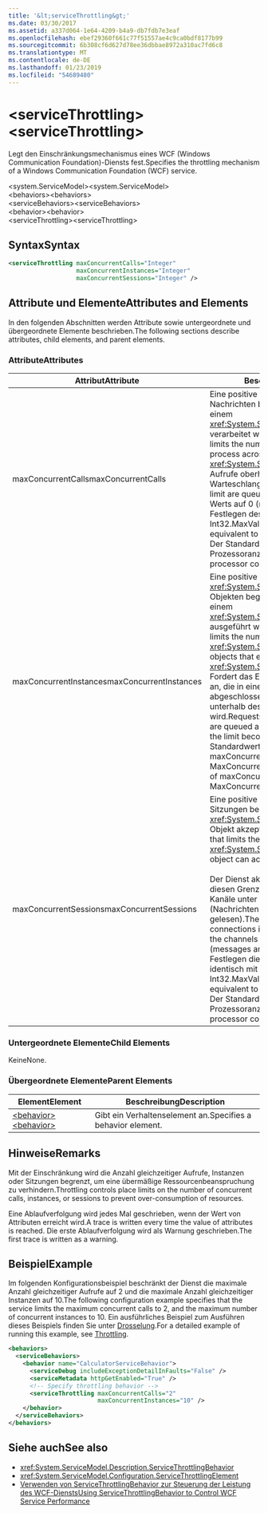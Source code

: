 ```yaml
---
title: '&lt;serviceThrottling&gt;'
ms.date: 03/30/2017
ms.assetid: a337d064-1e64-4209-b4a9-db7fdb7e3eaf
ms.openlocfilehash: ebef29360f661c77f51557ae4c9ca0bdf8177b99
ms.sourcegitcommit: 6b308cf6d627d78ee36dbbae8972a310ac7fd6c8
ms.translationtype: MT
ms.contentlocale: de-DE
ms.lasthandoff: 01/23/2019
ms.locfileid: "54689480"
---
```

# <a name="ltservicethrottlinggt"></a><span data-ttu-id="6e2d0-102">&lt;serviceThrottling&gt;</span><span class="sxs-lookup"><span data-stu-id="6e2d0-102">&lt;serviceThrottling&gt;</span></span>
<span data-ttu-id="6e2d0-103">Legt den Einschränkungsmechanismus eines WCF (Windows Communication Foundation)-Diensts fest.</span><span class="sxs-lookup"><span data-stu-id="6e2d0-103">Specifies the throttling mechanism of a Windows Communication Foundation (WCF) service.</span></span>  
  
 <span data-ttu-id="6e2d0-104">\<system.ServiceModel></span><span class="sxs-lookup"><span data-stu-id="6e2d0-104">\<system.ServiceModel></span></span>  
<span data-ttu-id="6e2d0-105">\<behaviors></span><span class="sxs-lookup"><span data-stu-id="6e2d0-105">\<behaviors></span></span>  
<span data-ttu-id="6e2d0-106">\<serviceBehaviors></span><span class="sxs-lookup"><span data-stu-id="6e2d0-106">\<serviceBehaviors></span></span>  
<span data-ttu-id="6e2d0-107">\<behavior></span><span class="sxs-lookup"><span data-stu-id="6e2d0-107">\<behavior></span></span>  
<span data-ttu-id="6e2d0-108">\<serviceThrottling></span><span class="sxs-lookup"><span data-stu-id="6e2d0-108">\<serviceThrottling></span></span>  
  
## <a name="syntax"></a><span data-ttu-id="6e2d0-109">Syntax</span><span class="sxs-lookup"><span data-stu-id="6e2d0-109">Syntax</span></span>  
  
```xml  
<serviceThrottling maxConcurrentCalls="Integer"
                   maxConcurrentInstances="Integer"
                   maxConcurrentSessions="Integer" />
```  
  
## <a name="attributes-and-elements"></a><span data-ttu-id="6e2d0-110">Attribute und Elemente</span><span class="sxs-lookup"><span data-stu-id="6e2d0-110">Attributes and Elements</span></span>  
 <span data-ttu-id="6e2d0-111">In den folgenden Abschnitten werden Attribute sowie untergeordnete und übergeordnete Elemente beschrieben.</span><span class="sxs-lookup"><span data-stu-id="6e2d0-111">The following sections describe attributes, child elements, and parent elements.</span></span>  
  
### <a name="attributes"></a><span data-ttu-id="6e2d0-112">Attribute</span><span class="sxs-lookup"><span data-stu-id="6e2d0-112">Attributes</span></span>  
  
|<span data-ttu-id="6e2d0-113">Attribut</span><span class="sxs-lookup"><span data-stu-id="6e2d0-113">Attribute</span></span>|<span data-ttu-id="6e2d0-114">Beschreibung</span><span class="sxs-lookup"><span data-stu-id="6e2d0-114">Description</span></span>|  
|---------------|-----------------|  
|<span data-ttu-id="6e2d0-115">maxConcurrentCalls</span><span class="sxs-lookup"><span data-stu-id="6e2d0-115">maxConcurrentCalls</span></span>|<span data-ttu-id="6e2d0-116">Eine positive ganze Zahl, die die Anzahl von Nachrichten begrenzt, die gegenwärtig auf einem <xref:System.ServiceModel.ServiceHost> verarbeitet werden.</span><span class="sxs-lookup"><span data-stu-id="6e2d0-116">A positive integer that limits the number of messages that currently process across a <xref:System.ServiceModel.ServiceHost>.</span></span> <span data-ttu-id="6e2d0-117">Aufrufe oberhalb des Limits werden in die Warteschlange gestellt.</span><span class="sxs-lookup"><span data-stu-id="6e2d0-117">Calls in excess of the limit are queued.</span></span> <span data-ttu-id="6e2d0-118">Das Festlegen dieses Werts auf 0 (null) ist identisch mit dem Festlegen des Werts auf Int32.MaxValue.</span><span class="sxs-lookup"><span data-stu-id="6e2d0-118">Setting this value to 0 is equivalent to setting it to Int32.MaxValue.</span></span> <span data-ttu-id="6e2d0-119">Der Standardwert ist 16 \* Prozessoranzahl.</span><span class="sxs-lookup"><span data-stu-id="6e2d0-119">The default is 16 \* processor count.</span></span>|  
|<span data-ttu-id="6e2d0-120">maxConcurrentInstances</span><span class="sxs-lookup"><span data-stu-id="6e2d0-120">maxConcurrentInstances</span></span>|<span data-ttu-id="6e2d0-121">Eine positive ganze Zahl, die die Anzahl von <xref:System.ServiceModel.InstanceContext>-Objekten begrenzt , die gleichzeitig auf einem <xref:System.ServiceModel.ServiceHost> ausgeführt werden.</span><span class="sxs-lookup"><span data-stu-id="6e2d0-121">A positive integer that limits the number of <xref:System.ServiceModel.InstanceContext> objects that execute at one time across a <xref:System.ServiceModel.ServiceHost>.</span></span> <span data-ttu-id="6e2d0-122">Fordert das Erstellen zusätzlicher Instanzen an, die in eine Warteschlange eingereiht und abgeschlossen werden, wenn ein Slot unterhalb des Limits verfügbar wird.</span><span class="sxs-lookup"><span data-stu-id="6e2d0-122">Requests to create additional instances are queued and complete when a slot below the limit becomes available.</span></span> <span data-ttu-id="6e2d0-123">Der Standardwert entspricht der Summe von maxConcurrentSessions und MaxConcurrentCalls.</span><span class="sxs-lookup"><span data-stu-id="6e2d0-123">The default is the sum of maxConcurrentSessions and MaxConcurrentCalls</span></span>|  
|<span data-ttu-id="6e2d0-124">maxConcurrentSessions</span><span class="sxs-lookup"><span data-stu-id="6e2d0-124">maxConcurrentSessions</span></span>|<span data-ttu-id="6e2d0-125">Eine positive ganze Zahl, die die Anzahl von Sitzungen begrenzt, die ein <xref:System.ServiceModel.ServiceHost>-Objekt akzeptieren kann.</span><span class="sxs-lookup"><span data-stu-id="6e2d0-125">A positive integer that limits the number of sessions a <xref:System.ServiceModel.ServiceHost> object can accept.</span></span><br /><br /> <span data-ttu-id="6e2d0-126">Der Dienst akzeptiert Verbindungen über diesen Grenzwert hinaus, doch nur die Kanäle unter dem Grenzwert sind aktiv (Nachrichten werden von dem Kanal gelesen).</span><span class="sxs-lookup"><span data-stu-id="6e2d0-126">The service will accept connections in excess of the limit, but only the channels below the limit are active (messages are read from the channel).</span></span> <span data-ttu-id="6e2d0-127">Das Festlegen dieses Werts auf 0 (null) ist identisch mit dem Festlegen des Werts auf Int32.MaxValue.</span><span class="sxs-lookup"><span data-stu-id="6e2d0-127">Setting this value to 0 is equivalent to setting it to Int32.MaxValue.</span></span> <span data-ttu-id="6e2d0-128">Der Standardwert ist 100 \* Prozessoranzahl.</span><span class="sxs-lookup"><span data-stu-id="6e2d0-128">The default is 100 \* processor count.</span></span>|  
  
### <a name="child-elements"></a><span data-ttu-id="6e2d0-129">Untergeordnete Elemente</span><span class="sxs-lookup"><span data-stu-id="6e2d0-129">Child Elements</span></span>  
 <span data-ttu-id="6e2d0-130">Keine</span><span class="sxs-lookup"><span data-stu-id="6e2d0-130">None.</span></span>  
  
### <a name="parent-elements"></a><span data-ttu-id="6e2d0-131">Übergeordnete Elemente</span><span class="sxs-lookup"><span data-stu-id="6e2d0-131">Parent Elements</span></span>  
  
|<span data-ttu-id="6e2d0-132">Element</span><span class="sxs-lookup"><span data-stu-id="6e2d0-132">Element</span></span>|<span data-ttu-id="6e2d0-133">Beschreibung</span><span class="sxs-lookup"><span data-stu-id="6e2d0-133">Description</span></span>|  
|-------------|-----------------|  
|[<span data-ttu-id="6e2d0-134">\<behavior></span><span class="sxs-lookup"><span data-stu-id="6e2d0-134">\<behavior></span></span>](../../../../../docs/framework/configure-apps/file-schema/wcf/behavior-of-endpointbehaviors.md)|<span data-ttu-id="6e2d0-135">Gibt ein Verhaltenselement an.</span><span class="sxs-lookup"><span data-stu-id="6e2d0-135">Specifies a behavior element.</span></span>|  
  
## <a name="remarks"></a><span data-ttu-id="6e2d0-136">Hinweise</span><span class="sxs-lookup"><span data-stu-id="6e2d0-136">Remarks</span></span>  
 <span data-ttu-id="6e2d0-137">Mit der Einschränkung wird die Anzahl gleichzeitiger Aufrufe, Instanzen oder Sitzungen begrenzt, um eine übermäßige Ressourcenbeanspruchung zu verhindern.</span><span class="sxs-lookup"><span data-stu-id="6e2d0-137">Throttling controls place limits on the number of concurrent calls, instances, or sessions to prevent over-consumption of resources.</span></span>  
  
 <span data-ttu-id="6e2d0-138">Eine Ablaufverfolgung wird jedes Mal geschrieben, wenn der Wert von Attributen erreicht wird.</span><span class="sxs-lookup"><span data-stu-id="6e2d0-138">A trace is written every time the value of attributes is reached.</span></span> <span data-ttu-id="6e2d0-139">Die erste Ablaufverfolgung wird als Warnung geschrieben.</span><span class="sxs-lookup"><span data-stu-id="6e2d0-139">The first trace is written as a warning.</span></span>  
  
## <a name="example"></a><span data-ttu-id="6e2d0-140">Beispiel</span><span class="sxs-lookup"><span data-stu-id="6e2d0-140">Example</span></span>  
 <span data-ttu-id="6e2d0-141">Im folgenden Konfigurationsbeispiel beschränkt der Dienst die maximale Anzahl gleichzeitiger Aufrufe auf 2 und die maximale Anzahl gleichzeitiger Instanzen auf 10.</span><span class="sxs-lookup"><span data-stu-id="6e2d0-141">The following configuration example specifies that the service limits the maximum concurrent calls to 2, and the maximum number of concurrent instances to 10.</span></span> <span data-ttu-id="6e2d0-142">Ein ausführliches Beispiel zum Ausführen dieses Beispiels finden Sie unter [Drosselung](../../../../../docs/framework/wcf/samples/throttling.md).</span><span class="sxs-lookup"><span data-stu-id="6e2d0-142">For a detailed example of running this example, see [Throttling](../../../../../docs/framework/wcf/samples/throttling.md).</span></span>  
  
```xml  
<behaviors>
  <serviceBehaviors>
    <behavior name="CalculatorServiceBehavior">
      <serviceDebug includeExceptionDetailInFaults="False" />
      <serviceMetadata httpGetEnabled="True" />
      <!-- Specify throttling behavior -->
      <serviceThrottling maxConcurrentCalls="2"
                         maxConcurrentInstances="10" />
    </behavior>
  </serviceBehaviors>
</behaviors>
```  
  
## <a name="see-also"></a><span data-ttu-id="6e2d0-143">Siehe auch</span><span class="sxs-lookup"><span data-stu-id="6e2d0-143">See also</span></span>
- <xref:System.ServiceModel.Description.ServiceThrottlingBehavior>
- <xref:System.ServiceModel.Configuration.ServiceThrottlingElement>
- [<span data-ttu-id="6e2d0-144">Verwenden von ServiceThrottlingBehavior zur Steuerung der Leistung des WCF-Diensts</span><span class="sxs-lookup"><span data-stu-id="6e2d0-144">Using ServiceThrottlingBehavior to Control WCF Service Performance</span></span>](../../../../../docs/framework/wcf/feature-details/using-servicethrottlingbehavior-to-control-wcf-service-performance.md)
